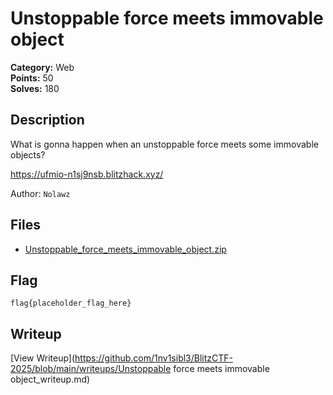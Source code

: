 # Unstoppable force meets immovable object

**Category:** Web  
**Points:** 50  
**Solves:** 180  

## Description

What is gonna happen when an unstoppable force meets some immovable objects?

https://ufmio-n1sj9nsb.blitzhack.xyz/

Author: `Nolawz`

## Files

- [Unstoppable_force_meets_immovable_object.zip](https://github.com/1nv1sibl3/BlitzCTF-2025/blob/main/files/6676b9fbb6481bd045a7a51b2d81007f/Unstoppable_force_meets_immovable_object.zip)

## Flag

```
flag{placeholder_flag_here}
```

## Writeup

[View Writeup](https://github.com/1nv1sibl3/BlitzCTF-2025/blob/main/writeups/Unstoppable force meets immovable object_writeup.md)
